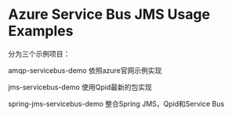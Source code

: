 # Azure Service Bus JMS Usage Examples


分为三个示例项目：

amqp-servicebus-demo 依照azure官网示例实现

jms-servicebus-demo 使用Qpid最新的包实现

spring-jms-servicebus-demo 整合Spring JMS，Qpid和Service Bus
